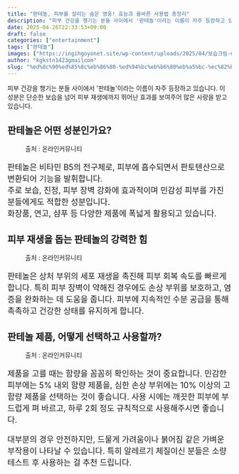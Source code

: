 ```yaml
---
title: "판테놀, 피부를 살리는 숨은 영웅! 효능과 올바른 사용법 총정리"
description: "피부 건강을 챙기는 분들 사이에서 '판테놀'이라는 이름이 자주 등장하고 있습니다. 이 성분은 단순한 보습을 넘어 피부 재생에까지 뛰어난 효과를 보여주어 많은 사랑을 받고 있습니다."
date: 2025-04-26T22:33:53+09:00
draft: false
categories: ["entertainment"]
tags: ["판테놀"]
images: ["https://ingihgoyonet.site/wp-content/uploads/2025/04/보습크림-683x1024.jpg", "https://ingihgoyonet.site/wp-content/uploads/2025/04/피부크림-1024x683.jpg", "https://ingihgoyonet.site/wp-content/uploads/2025/04/피부-1-683x1024.jpg"]
author: "kgkstn1423gmailcom"
slug: "%ed%8c%90%ed%85%8c%eb%86%80-%ed%94%bc%eb%b6%80%eb%a5%bc-%ec%82%b4%eb%a6%ac%eb%8a%94-%ec%88%a8%ec%9d%80-%ec%98%81%ec%9b%85-%ed%9a%a8%eb%8a%a5%ea%b3%bc-%ec%98%ac%eb%b0%94%eb%a5%b8-%ec%82%ac%ec%9a%a9"
---
```


<p>피부 건강을 챙기는 분들 사이에서 '판테놀'이라는 이름이 자주 등장하고 있습니다. 이 성분은 단순한 보습을 넘어 피부 재생에까지 뛰어난 효과를 보여주어 많은 사랑을 받고 있습니다.</p> <h2 >판테놀은 어떤 성분인가요?</h2> <figure ><img src="https://ingihgoyonet.site/wp-content/uploads/2025/04/보습크림-683x1024.jpg" alt="" style="aspect-ratio:16/9;object-fit:cover"/><figcaption >출처 : 온라인커뮤니티</figcaption></figure> <p style="font-size:18px">판테놀은 비타민 B5의 전구체로, 피부에 흡수되면서 판토텐산으로 변환되어 기능을 발휘합니다.<br>주로 보습, 진정, 피부 장벽 강화에 효과적이며 민감성 피부를 가진 분들에게도 적합한 성분입니다.<br>화장품, 연고, 샴푸 등 다양한 제품에 폭넓게 활용되고 있습니다.</p> <h2 >피부 재생을 돕는 판테놀의 강력한 힘</h2> <figure ><img src="https://ingihgoyonet.site/wp-content/uploads/2025/04/피부크림-1024x683.jpg" alt="" style="aspect-ratio:16/9;object-fit:cover"/><figcaption >출처 : 온라인커뮤니티</figcaption></figure> <p style="font-size:18px">판테놀은 상처 부위의 세포 재생을 촉진해 피부 회복 속도를 빠르게 합니다. 특히 피부 장벽이 약해진 경우에도 손상 부위를 보호하고, 염증을 완화하는 데 도움을 줍니다. 피부에 지속적인 수분 공급을 통해 촉촉하고 건강한 상태를 유지하게 합니다.</p> <h2 >판테놀 제품, 어떻게 선택하고 사용할까?</h2> <figure ><img src="https://ingihgoyonet.site/wp-content/uploads/2025/04/피부-1-683x1024.jpg" alt="" style="aspect-ratio:16/9;object-fit:cover"/><figcaption >출처 : 온라인커뮤니티</figcaption></figure> <p style="font-size:18px">제품을 고를 때는 함량을 꼼꼼히 확인하는 것이 중요합니다. 민감한 피부에는 5% 내외 함량 제품을, 심한 손상 부위에는 10% 이상의 고함량 제품을 선택하는 것이 좋습니다. 사용 시에는 깨끗한 피부에 부드럽게 펴 바르고, 하루 2회 정도 규칙적으로 사용해주시면 좋습니다.</p> <p style="font-size:18px">대부분의 경우 안전하지만, 드물게 가려움이나 붉어짐 같은 가벼운 부작용이 나타날 수 있습니다. 특히 알레르기 체질이신 분들은 소량 테스트 후 사용하는 걸 추천 드립니다.</p>